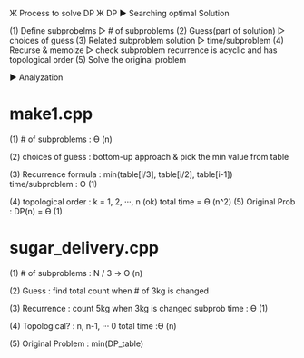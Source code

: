 Ж Process to solve DP Ж
DP ▶  Searching optimal Solution 

(1) Define subprobelms ▷  # of subproblems
(2) Guess(part of solution) ▷  choices of guess
(3) Related subproblem solution ▷  time/subproblem
(4) Recurse & memoize   ▷  check subproblem recurrence is acyclic and has topological order
(5) Solve the original problem

▶   Analyzation


#   make1.cpp
(1) # of subproblems    :   ϴ (n)

(2) choices of guess    :   bottom-up approach & pick the min value from table

(3) Recurrence formula  :   min(table[i/3], table[i/2], table[i-1])
    time/subproblem     :   ϴ (1)

(4) topological order   :   k = 1, 2, ···, n (ok)
                            total time = ϴ (n^2)
(5) Original Prob       :   DP(n) = ϴ (1) 

#   sugar_delivery.cpp
(1) # of subproblems    :   N / 3 →  ϴ (n)

(2) Guess               :   find total count when # of 3kg is changed

(3) Recurrence          :   count 5kg when 3kg is changed 
                            subprob time : ϴ (1)

(4) Topological?        :   n, n-1, ··· 0
                            total time :ϴ (n) 

(5) Original Problem    :   min(DP_table)


